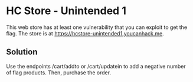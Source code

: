# HC Store - Unintended 1

This web store has at least one vulnerability that you can exploit to get the flag. The store is at https://hcstore-unintended1.youcanhack.me.

## Solution

Use the endpoints /cart/addto or /cart/updatein to add a negative number of flag products. Then, purchase the order.
